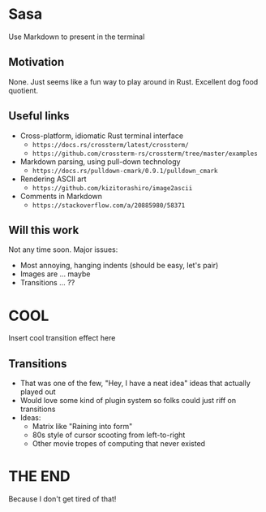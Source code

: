 # Sasa

Use Markdown to present in the terminal

## Motivation

None. Just seems like a fun way to play around in Rust. Excellent dog food quotient.

## Useful links

* Cross-platform, idiomatic Rust terminal interface
  * `https://docs.rs/crossterm/latest/crossterm/`
  * `https://github.com/crossterm-rs/crossterm/tree/master/examples`
* Markdown parsing, using pull-down technology
  * `https://docs.rs/pulldown-cmark/0.9.1/pulldown_cmark`
* Rendering ASCII art
  * `https://github.com/kizitorashiro/image2ascii`
* Comments in Markdown
  * `https://stackoverflow.com/a/20885980/58371`

## Will this work

Not any time soon. Major issues:

* Most annoying, hanging indents (should be easy, let's pair)
* Images are ... maybe
* Transitions ... ??

# COOL

Insert cool transition effect here

[//]: # (TX::Noise2Final)

## Transitions

* That was one of the few, "Hey, I have a neat idea" ideas that actually played out
* Would love some kind of plugin system so folks could just riff on transitions
* Ideas:
  * Matrix like "Raining into form"
  * 80s style of cursor scooting from left-to-right
  * Other movie tropes of computing that never existed

[//]: # (TX::Noise2Final)

# THE END

Because I don't get tired of that!
